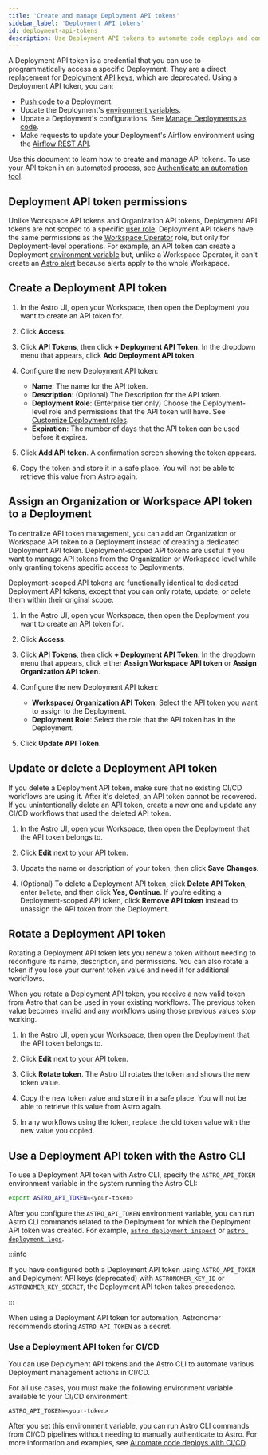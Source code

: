 ```yaml
---
title: 'Create and manage Deployment API tokens'
sidebar_label: 'Deployment API tokens'
id: deployment-api-tokens
description: Use Deployment API tokens to automate code deploys and configuration changes to a Deployment.
---
```


A Deployment API token is a credential that you can use to programmatically access a specific Deployment. They are a direct replacement for [Deployment API keys](api-keys.md), which are deprecated. Using a Deployment API token, you can:

- [Push code](deploy-code.md) to a Deployment.
- Update the Deployment's [environment variables](environment-variables.md).
- Update a Deployment's configurations. See [Manage Deployments as code](manage-deployments-as-code.md).
- Make requests to update your Deployment's Airflow environment using the [Airflow REST API](airflow-api.md).

Use this document to learn how to create and manage API tokens. To use your API token in an automated process, see [Authenticate an automation tool](automation-authentication.md).

## Deployment API token permissions

Unlike Workspace API tokens and Organization API tokens, Deployment API tokens are not scoped to a specific [user role](user-permissions.md). Deployment API tokens have the same permissions as the [Workspace Operator](user-permissions.md#workspace-roles) role, but only for Deployment-level operations. For example, an API token can create a Deployment [environment variable](environment-variables.md) but, unlike a Workspace Operator, it can't create an [Astro alert](alerts.md) because alerts apply to the whole Workspace.

## Create a Deployment API token

1. In the Astro UI, open your Workspace, then open the Deployment you want to create an API token for.

2. Click **Access**.

3. Click **API Tokens**, then click **+ Deployment API Token**. In the dropdown menu that appears, click **Add Deployment API token**.

4. Configure the new Deployment API token:

    - **Name**: The name for the API token.
    - **Description**: (Optional) The Description for the API token.
    - **Deployment Role**: (Enterprise tier only) Choose the Deployment-level role and permissions that the API token will have. See [Customize Deployment roles](customize-deployment-roles.md).
    - **Expiration**: The number of days that the API token can be used before it expires.

5. Click **Add API token**. A confirmation screen showing the token appears.

6. Copy the token and store it in a safe place. You will not be able to retrieve this value from Astro again.

## Assign an Organization or Workspace API token to a Deployment

To centralize API token management, you can add an Organization or Workspace API token to a Deployment instead of creating a dedicated Deployment API token. Deployment-scoped API tokens are useful if you want to manage API tokens from the Organization or Workspace level while only granting tokens specific access to Deployments. 

Deployment-scoped API tokens are functionally identical to dedicated Deployment API tokens, except that you can only rotate, update, or delete them within their original scope. 

1. In the Astro UI, open your Workspace, then open the Deployment you want to create an API token for.

2. Click **Access**.

3. Click **API Tokens**, then click **+ Deployment API Token**. In the dropdown menu that appears, click either **Assign Workspace API token** or **Assign Organization API token**. 

4. Configure the new Deployment API token:

    - **Workspace/ Organization API Token**: Select the API token you want to assign to the Deployment.
    - **Deployment Role**: Select the role that the API token has in the Deployment.

5. Click **Update API Token**.

## Update or delete a Deployment API token

If you delete a Deployment API token, make sure that no existing CI/CD workflows are using it. After it's deleted, an API token cannot be recovered. If you unintentionally delete an API token, create a new one and update any CI/CD workflows that used the deleted API token.

1. In the Astro UI, open your Workspace, then open the Deployment that the API token belongs to.

2. Click **Edit** next to your API token.

3. Update the name or description of your token, then click **Save Changes**.

4. (Optional) To delete a Deployment API token, click **Delete API Token**, enter `Delete`, and then click **Yes, Continue**. If you're editing a Deployment-scoped API token, click **Remove API token** instead to unassign the API token from the Deployment. 

## Rotate a Deployment API token

Rotating a Deployment API token lets you renew a token without needing to reconfigure its name, description, and permissions. You can also rotate a token if you lose your current token value and need it for additional workflows.

When you rotate a Deployment API token, you receive a new valid token from Astro that can be used in your existing workflows. The previous token value becomes invalid and any workflows using those previous values stop working.

1. In the Astro UI, open your Workspace, then open the Deployment that the API token belongs to.

2. Click **Edit** next to your API token.

3. Click **Rotate token**. The Astro UI rotates the token and shows the new token value.

4. Copy the new token value and store it in a safe place. You will not be able to retrieve this value from Astro again.

5. In any workflows using the token, replace the old token value with the new value you copied.

## Use a Deployment API token with the Astro CLI

To use a Deployment API token with Astro CLI, specify the `ASTRO_API_TOKEN` environment variable in the system running the Astro CLI:

```sh
export ASTRO_API_TOKEN=<your-token>
```

After you configure the `ASTRO_API_TOKEN` environment variable, you can run Astro CLI commands related to the Deployment for which the Deployment API token was created. For example, [`astro deployment inspect`](cli/astro-deployment-inspect.md) or [`astro deployment logs`](cli/astro-deployment-logs.md).

:::info

If you have configured both a Deployment API token using `ASTRO_API_TOKEN` and Deployment API keys (deprecated) with `ASTRONOMER_KEY_ID` or `ASTRONOMER_KEY_SECRET`, the Deployment API token takes precedence.

:::

When using a Deployment API token for automation, Astronomer recommends storing `ASTRO_API_TOKEN` as a secret.

### Use a Deployment API token for CI/CD

You can use Deployment API tokens and the Astro CLI to automate various Deployment management actions in CI/CD.

For all use cases, you must make the following environment variable available to your CI/CD environment:

```text
ASTRO_API_TOKEN=<your-token>
```

After you set this environment variable, you can run Astro CLI commands from CI/CD pipelines without needing to manually authenticate to Astro. For more information and examples, see [Automate code deploys with CI/CD](set-up-ci-cd.md).
